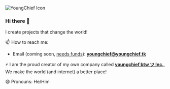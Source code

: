 ![YoungChief Icon](https://youngcdn.tk/youngchief%20btw%20%E3%83%84/%20YoungChief%20-%20460x460.png "YoungChief Icon")
### Hi there 👋

I create projects that change the world!

📫 How to reach me:
  - Email (coming soon, [needs funds](https://go.youngchief..tk/?url=https://donate.youngchief.tk)): **[youngchief@youngchief.tk](mailto:youngchief@youngchief.tk)**
  
⚡ I am the proud creator of my own company called **[youngchief btw ツ Inc.](https://go.youngchief.tk/?url=https://inc.youngchief.tk)**, We make the world (and internet) a better place!

😄 Pronouns: He/Him

<!--
**youngchief-btw/youngchief-btw** is a ✨ _special_ ✨ repository because its `README.md` (this file) appears on your GitHub profile.

Here are some ideas to get you started:

- 🔭 I’m currently working on ...
- 🌱 I’m currently learning ...
- 👯 I’m looking to collaborate on ...
- 🤔 I’m looking for help with ...
- 💬 Ask me about ...
- 📫 How to reach me: ...
- 😄 Pronouns: ...
- ⚡ Fun fact: ...
-->
